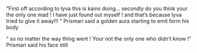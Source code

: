 “First off according to lyva this is kains doing... secondly  do you think your the only one mad !  I have just found out myself ! and that’s because lyva tried to give it away!!! “ Prismari said a golden aura starting to emit form his body 

“ so no matter the way thing went ! Your not the only one who didn’t know !” Prismari said his face still